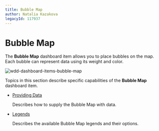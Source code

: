 ```yaml
---
title: Bubble Map
author: Natalia Kazakova
legacyId: 117937
---
```

# Bubble Map
The **Bubble Map** dashboard item allows you to place bubbles on the map. Each bubble can represent data using its weight and color.

![wdd-dashboard-items-bubble-map](../../../../images/img125115.png)

Topics in this section describe specific capabilities of the **Bubble Map** dashboard item.
* [Providing Data](bubble-map/providing-data.md)
	
	Describes how to supply the Bubble Map with data.
* [Legends](bubble-map/legends.md)
	
	Describes the available Bubble Map legends and their options.